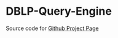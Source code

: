 # DBLP-Query-Engine
Source code for [Github Project Page](https://aksh98.github.io/DBLP-Query-Engine/)  
